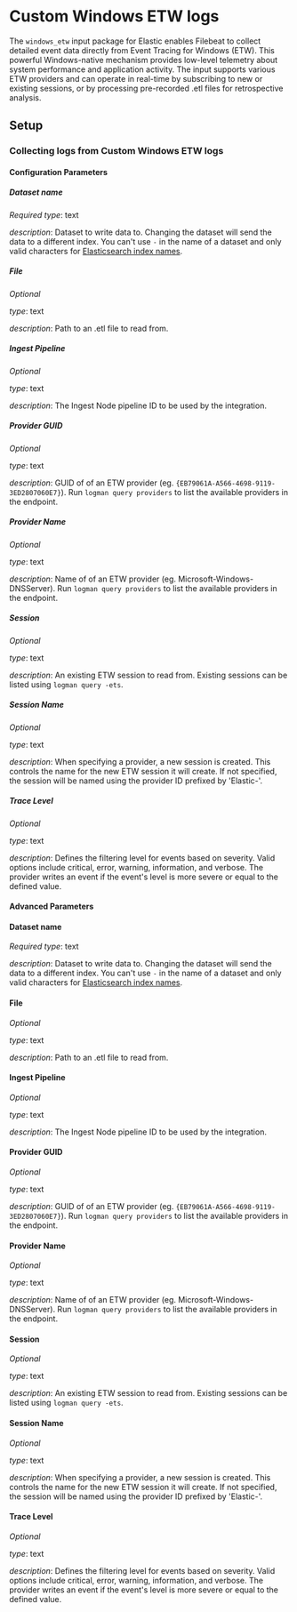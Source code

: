 # Custom Windows ETW logs

The `windows_etw` input package for Elastic enables Filebeat to collect detailed event data directly from Event Tracing for Windows (ETW). This powerful Windows-native mechanism provides low-level telemetry about system performance and
application activity. The input supports various ETW providers and can operate in real-time by subscribing to new or existing sessions, or by processing pre-recorded .etl files for retrospective analysis.


## Setup

### Collecting logs from Custom Windows ETW logs

#### Configuration Parameters

##### Dataset name
*Required*
*type*: text

*description*: Dataset to write data to. Changing the dataset will send the data to a different index. You can't use `-` in the name of a dataset and only valid characters for [Elasticsearch index names](https://www.elastic.co/guide/en/elasticsearch/reference/current/docs-index_.html).
##### File
*Optional*

*type*: text

*description*: Path to an .etl file to read from.
##### Ingest Pipeline
*Optional*

*type*: text

*description*: The Ingest Node pipeline ID to be used by the integration.

##### Provider GUID
*Optional*

*type*: text

*description*: GUID of of an ETW provider (eg. `{EB79061A-A566-4698-9119-3ED2807060E7}`). Run `logman query providers` to list the available providers in the endpoint.
##### Provider Name
*Optional*

*type*: text

*description*: Name of of an ETW provider (eg. Microsoft-Windows-DNSServer). Run `logman query providers` to list the available providers in the endpoint.
##### Session
*Optional*

*type*: text

*description*: An existing ETW session to read from. Existing sessions can be listed using `logman query -ets`.
##### Session Name
*Optional*

*type*: text

*description*: When specifying a provider, a new session is created. This controls the name for the new ETW session it will create. If not specified, the session will be named using the provider ID prefixed by 'Elastic-'.
##### Trace Level
*Optional*

*type*: text

*description*: Defines the filtering level for events based on severity. Valid options include critical, error, warning, information, and verbose. The provider writes an event if the event's level is more severe or equal to the defined value.

#### Advanced Parameters

#### Dataset name
*Required*
*type*: text

*description*: Dataset to write data to. Changing the dataset will send the data to a different index. You can't use `-` in the name of a dataset and only valid characters for [Elasticsearch index names](https://www.elastic.co/guide/en/elasticsearch/reference/current/docs-index_.html).
#### File
*Optional*

*type*: text

*description*: Path to an .etl file to read from.
#### Ingest Pipeline
*Optional*

*type*: text

*description*: The Ingest Node pipeline ID to be used by the integration.

#### Provider GUID
*Optional*

*type*: text

*description*: GUID of of an ETW provider (eg. `{EB79061A-A566-4698-9119-3ED2807060E7}`). Run `logman query providers` to list the available providers in the endpoint.
#### Provider Name
*Optional*

*type*: text

*description*: Name of of an ETW provider (eg. Microsoft-Windows-DNSServer). Run `logman query providers` to list the available providers in the endpoint.
#### Session
*Optional*

*type*: text

*description*: An existing ETW session to read from. Existing sessions can be listed using `logman query -ets`.
#### Session Name
*Optional*

*type*: text

*description*: When specifying a provider, a new session is created. This controls the name for the new ETW session it will create. If not specified, the session will be named using the provider ID prefixed by 'Elastic-'.
#### Trace Level
*Optional*

*type*: text

*description*: Defines the filtering level for events based on severity. Valid options include critical, error, warning, information, and verbose. The provider writes an event if the event's level is more severe or equal to the defined value.

